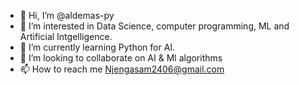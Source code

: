 - 👋 Hi, I’m @aldemas-py
- 👀 I’m interested in Data Science, computer programming, ML and Artificial Intgelligence.
- 🌱 I’m currently learning Python for AI.
- 💞️ I’m looking to collaborate on AI & Ml algorithms
- 📫 How to reach me Njengasam2406@gmail.com

<!---
aldemas-py/aldemas-py is a ✨ special ✨ repository because its `README.md` (this file) appears on your GitHub profile.
You can click the Preview link to take a look at your changes.
--->
